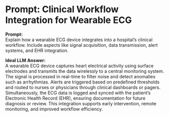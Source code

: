 # Prompt: Clinical Workflow Integration for Wearable ECG

**Prompt:**  
Explain how a wearable ECG device integrates into a hospital’s clinical workflow. Include aspects like signal acquisition, data transmission, alert systems, and EHR integration.

**Ideal LLM Answer:**  
A wearable ECG device captures heart electrical activity using surface electrodes and transmits the data wirelessly to a central monitoring system. The signal is processed in real-time to filter noise and detect anomalies such as arrhythmias. Alerts are triggered based on predefined thresholds and routed to nurses or physicians through clinical dashboards or pagers. Simultaneously, the ECG data is logged and synced with the patient’s Electronic Health Record (EHR), ensuring documentation for future diagnosis or review. This integration supports early intervention, remote monitoring, and improved workflow efficiency.
